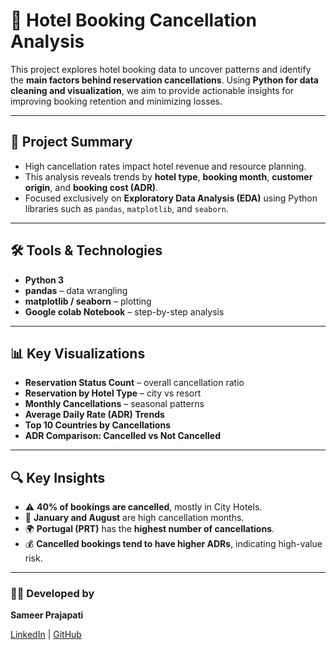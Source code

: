 # 🏨 Hotel Booking Cancellation Analysis

This project explores hotel booking data to uncover patterns and identify the **main factors behind reservation cancellations**. Using **Python for data cleaning and visualization**, we aim to provide actionable insights for improving booking retention and minimizing losses.

---

## 📌 Project Summary

- High cancellation rates impact hotel revenue and resource planning.
- This analysis reveals trends by **hotel type**, **booking month**, **customer origin**, and **booking cost (ADR)**.
- Focused exclusively on **Exploratory Data Analysis (EDA)** using Python libraries such as `pandas`, `matplotlib`, and `seaborn`.

---

## 🛠️ Tools & Technologies

- **Python 3**
- **pandas** – data wrangling
- **matplotlib / seaborn** – plotting
- **Google colab Notebook** – step-by-step analysis

---

## 📊 Key Visualizations

- **Reservation Status Count** – overall cancellation ratio
- **Reservation by Hotel Type** – city vs resort
- **Monthly Cancellations** – seasonal patterns
- **Average Daily Rate (ADR) Trends**
- **Top 10 Countries by Cancellations**
- **ADR Comparison: Cancelled vs Not Cancelled**

---

## 🔍 Key Insights

- ⚠️ **40% of bookings are cancelled**, mostly in City Hotels.
- 📅 **January and August** are high cancellation months.
- 🌍 **Portugal (PRT)** has the **highest number of cancellations**.
- 💰 **Cancelled bookings tend to have higher ADRs**, indicating high-value risk.

---

### 👨‍💻 Developed by

**Sameer Prajapati**

[LinkedIn](https://www.linkedin.com/in/sameer-prajapati-944ab928b?utm_source=share&utm_campaign=share_via&utm_content=profile&utm_medium=android_app) | [GitHub](https://github.com/Sameer-0904) 


